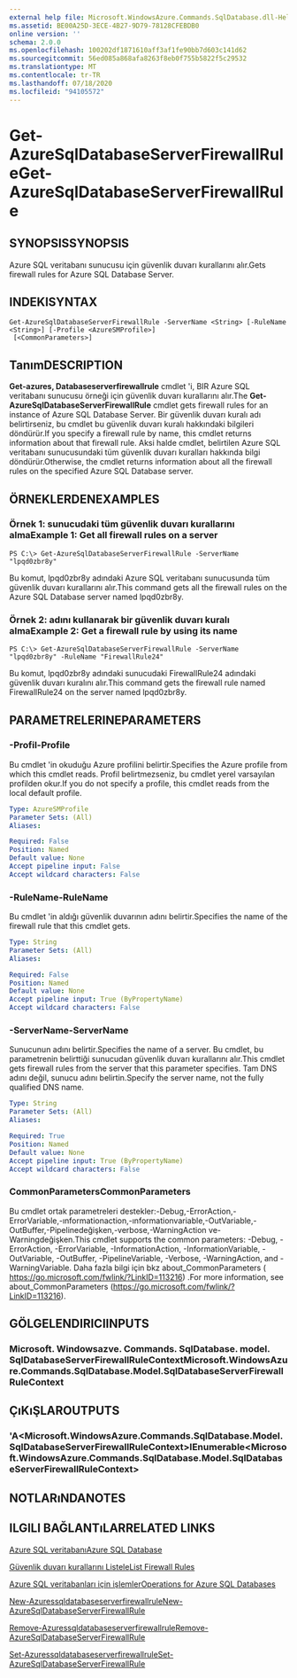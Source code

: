 ```yaml
---
external help file: Microsoft.WindowsAzure.Commands.SqlDatabase.dll-Help.xml
ms.assetid: BE00A25D-3ECE-4B27-9D79-78128CFEBDB0
online version: ''
schema: 2.0.0
ms.openlocfilehash: 100202df1871610aff3af1fe90bb7d603c141d62
ms.sourcegitcommit: 56ed085a868afa8263f8eb0f755b5822f5c29532
ms.translationtype: MT
ms.contentlocale: tr-TR
ms.lasthandoff: 07/18/2020
ms.locfileid: "94105572"
---
```

# <span data-ttu-id="1fab1-101">Get-AzureSqlDatabaseServerFirewallRule</span><span class="sxs-lookup"><span data-stu-id="1fab1-101">Get-AzureSqlDatabaseServerFirewallRule</span></span>

## <span data-ttu-id="1fab1-102">SYNOPSIS</span><span class="sxs-lookup"><span data-stu-id="1fab1-102">SYNOPSIS</span></span>
<span data-ttu-id="1fab1-103">Azure SQL veritabanı sunucusu için güvenlik duvarı kurallarını alır.</span><span class="sxs-lookup"><span data-stu-id="1fab1-103">Gets firewall rules for Azure SQL Database Server.</span></span>

## <span data-ttu-id="1fab1-104">INDEKI</span><span class="sxs-lookup"><span data-stu-id="1fab1-104">SYNTAX</span></span>

```
Get-AzureSqlDatabaseServerFirewallRule -ServerName <String> [-RuleName <String>] [-Profile <AzureSMProfile>]
 [<CommonParameters>]
```

## <span data-ttu-id="1fab1-105">Tanım</span><span class="sxs-lookup"><span data-stu-id="1fab1-105">DESCRIPTION</span></span>
<span data-ttu-id="1fab1-106">**Get-azures, Databaseserverfirewallrule** cmdlet 'i, BIR Azure SQL veritabanı sunucusu örneği için güvenlik duvarı kurallarını alır.</span><span class="sxs-lookup"><span data-stu-id="1fab1-106">The **Get-AzureSqlDatabaseServerFirewallRule** cmdlet gets firewall rules for an instance of Azure SQL Database Server.</span></span>
<span data-ttu-id="1fab1-107">Bir güvenlik duvarı kuralı adı belirtirseniz, bu cmdlet bu güvenlik duvarı kuralı hakkındaki bilgileri döndürür.</span><span class="sxs-lookup"><span data-stu-id="1fab1-107">If you specify a firewall rule by name, this cmdlet returns information about that firewall rule.</span></span>
<span data-ttu-id="1fab1-108">Aksi halde cmdlet, belirtilen Azure SQL veritabanı sunucusundaki tüm güvenlik duvarı kuralları hakkında bilgi döndürür.</span><span class="sxs-lookup"><span data-stu-id="1fab1-108">Otherwise, the cmdlet returns information about all the firewall rules on the specified Azure SQL Database server.</span></span>

## <span data-ttu-id="1fab1-109">ÖRNEKLERDEN</span><span class="sxs-lookup"><span data-stu-id="1fab1-109">EXAMPLES</span></span>

### <span data-ttu-id="1fab1-110">Örnek 1: sunucudaki tüm güvenlik duvarı kurallarını alma</span><span class="sxs-lookup"><span data-stu-id="1fab1-110">Example 1: Get all firewall rules on a server</span></span>
```
PS C:\> Get-AzureSqlDatabaseServerFirewallRule -ServerName "lpqd0zbr8y"
```

<span data-ttu-id="1fab1-111">Bu komut, lpqd0zbr8y adındaki Azure SQL veritabanı sunucusunda tüm güvenlik duvarı kurallarını alır.</span><span class="sxs-lookup"><span data-stu-id="1fab1-111">This command gets all the firewall rules on the Azure SQL Database server named lpqd0zbr8y.</span></span>

### <span data-ttu-id="1fab1-112">Örnek 2: adını kullanarak bir güvenlik duvarı kuralı alma</span><span class="sxs-lookup"><span data-stu-id="1fab1-112">Example 2: Get a firewall rule by using its name</span></span>
```
PS C:\> Get-AzureSqlDatabaseServerFirewallRule -ServerName "lpqd0zbr8y" -RuleName "FirewallRule24"
```

<span data-ttu-id="1fab1-113">Bu komut, lpqd0zbr8y adındaki sunucudaki FirewallRule24 adındaki güvenlik duvarı kuralını alır.</span><span class="sxs-lookup"><span data-stu-id="1fab1-113">This command gets the firewall rule named FirewallRule24 on the server named lpqd0zbr8y.</span></span>

## <span data-ttu-id="1fab1-114">PARAMETRELERINE</span><span class="sxs-lookup"><span data-stu-id="1fab1-114">PARAMETERS</span></span>

### <span data-ttu-id="1fab1-115">-Profil</span><span class="sxs-lookup"><span data-stu-id="1fab1-115">-Profile</span></span>
<span data-ttu-id="1fab1-116">Bu cmdlet 'in okuduğu Azure profilini belirtir.</span><span class="sxs-lookup"><span data-stu-id="1fab1-116">Specifies the Azure profile from which this cmdlet reads.</span></span>
<span data-ttu-id="1fab1-117">Profil belirtmezseniz, bu cmdlet yerel varsayılan profilden okur.</span><span class="sxs-lookup"><span data-stu-id="1fab1-117">If you do not specify a profile, this cmdlet reads from the local default profile.</span></span>

```yaml
Type: AzureSMProfile
Parameter Sets: (All)
Aliases: 

Required: False
Position: Named
Default value: None
Accept pipeline input: False
Accept wildcard characters: False
```

### <span data-ttu-id="1fab1-118">-RuleName</span><span class="sxs-lookup"><span data-stu-id="1fab1-118">-RuleName</span></span>
<span data-ttu-id="1fab1-119">Bu cmdlet 'in aldığı güvenlik duvarının adını belirtir.</span><span class="sxs-lookup"><span data-stu-id="1fab1-119">Specifies the name of the firewall rule that this cmdlet gets.</span></span>

```yaml
Type: String
Parameter Sets: (All)
Aliases: 

Required: False
Position: Named
Default value: None
Accept pipeline input: True (ByPropertyName)
Accept wildcard characters: False
```

### <span data-ttu-id="1fab1-120">-ServerName</span><span class="sxs-lookup"><span data-stu-id="1fab1-120">-ServerName</span></span>
<span data-ttu-id="1fab1-121">Sunucunun adını belirtir.</span><span class="sxs-lookup"><span data-stu-id="1fab1-121">Specifies the name of a server.</span></span>
<span data-ttu-id="1fab1-122">Bu cmdlet, bu parametrenin belirttiği sunucudan güvenlik duvarı kurallarını alır.</span><span class="sxs-lookup"><span data-stu-id="1fab1-122">This cmdlet gets firewall rules from the server that this parameter specifies.</span></span>
<span data-ttu-id="1fab1-123">Tam DNS adını değil, sunucu adını belirtin.</span><span class="sxs-lookup"><span data-stu-id="1fab1-123">Specify the server name, not the fully qualified DNS name.</span></span>

```yaml
Type: String
Parameter Sets: (All)
Aliases: 

Required: True
Position: Named
Default value: None
Accept pipeline input: True (ByPropertyName)
Accept wildcard characters: False
```

### <span data-ttu-id="1fab1-124">CommonParameters</span><span class="sxs-lookup"><span data-stu-id="1fab1-124">CommonParameters</span></span>
<span data-ttu-id="1fab1-125">Bu cmdlet ortak parametreleri destekler:-Debug,-ErrorAction,-ErrorVariable,-ınformationaction,-ınformationvariable,-OutVariable,-OutBuffer,-Pipelinedeğişken,-verbose,-WarningAction ve-Warningdeğişken.</span><span class="sxs-lookup"><span data-stu-id="1fab1-125">This cmdlet supports the common parameters: -Debug, -ErrorAction, -ErrorVariable, -InformationAction, -InformationVariable, -OutVariable, -OutBuffer, -PipelineVariable, -Verbose, -WarningAction, and -WarningVariable.</span></span> <span data-ttu-id="1fab1-126">Daha fazla bilgi için bkz about_CommonParameters ( https://go.microsoft.com/fwlink/?LinkID=113216) .</span><span class="sxs-lookup"><span data-stu-id="1fab1-126">For more information, see about_CommonParameters (https://go.microsoft.com/fwlink/?LinkID=113216).</span></span>

## <span data-ttu-id="1fab1-127">GÖLGELENDIRICI</span><span class="sxs-lookup"><span data-stu-id="1fab1-127">INPUTS</span></span>

### <span data-ttu-id="1fab1-128">Microsoft. Windowsazve. Commands. SqlDatabase. model. SqlDatabaseServerFirewallRuleContext</span><span class="sxs-lookup"><span data-stu-id="1fab1-128">Microsoft.WindowsAzure.Commands.SqlDatabase.Model.SqlDatabaseServerFirewallRuleContext</span></span>

## <span data-ttu-id="1fab1-129">ÇıKıŞLAR</span><span class="sxs-lookup"><span data-stu-id="1fab1-129">OUTPUTS</span></span>

### <span data-ttu-id="1fab1-130">'A\<Microsoft.WindowsAzure.Commands.SqlDatabase.Model.SqlDatabaseServerFirewallRuleContext\></span><span class="sxs-lookup"><span data-stu-id="1fab1-130">IEnumerable\<Microsoft.WindowsAzure.Commands.SqlDatabase.Model.SqlDatabaseServerFirewallRuleContext\></span></span>

## <span data-ttu-id="1fab1-131">NOTLARıNDA</span><span class="sxs-lookup"><span data-stu-id="1fab1-131">NOTES</span></span>

## <span data-ttu-id="1fab1-132">ILGILI BAĞLANTıLAR</span><span class="sxs-lookup"><span data-stu-id="1fab1-132">RELATED LINKS</span></span>

[<span data-ttu-id="1fab1-133">Azure SQL veritabanı</span><span class="sxs-lookup"><span data-stu-id="1fab1-133">Azure SQL Database</span></span>](https://azure.microsoft.com/en-us/services/sql-database/)

[<span data-ttu-id="1fab1-134">Güvenlik duvarı kurallarını Listele</span><span class="sxs-lookup"><span data-stu-id="1fab1-134">List Firewall Rules</span></span>](https://msdn.microsoft.com/en-us/library/azure/dn505715.aspx)

[<span data-ttu-id="1fab1-135">Azure SQL veritabanları için işlemler</span><span class="sxs-lookup"><span data-stu-id="1fab1-135">Operations for Azure SQL Databases</span></span>](https://msdn.microsoft.com/en-us/library/azure/dn505719.aspx)

[<span data-ttu-id="1fab1-136">New-Azuressqldatabaseserverfirewallrule</span><span class="sxs-lookup"><span data-stu-id="1fab1-136">New-AzureSqlDatabaseServerFirewallRule</span></span>](./New-AzureSqlDatabaseServerFirewallRule.md)

[<span data-ttu-id="1fab1-137">Remove-Azuressqldatabaseserverfirewallrule</span><span class="sxs-lookup"><span data-stu-id="1fab1-137">Remove-AzureSqlDatabaseServerFirewallRule</span></span>](./Remove-AzureSqlDatabaseServerFirewallRule.md)

[<span data-ttu-id="1fab1-138">Set-Azuressqldatabaseserverfirewallrule</span><span class="sxs-lookup"><span data-stu-id="1fab1-138">Set-AzureSqlDatabaseServerFirewallRule</span></span>](./Set-AzureSqlDatabaseServerFirewallRule.md)


